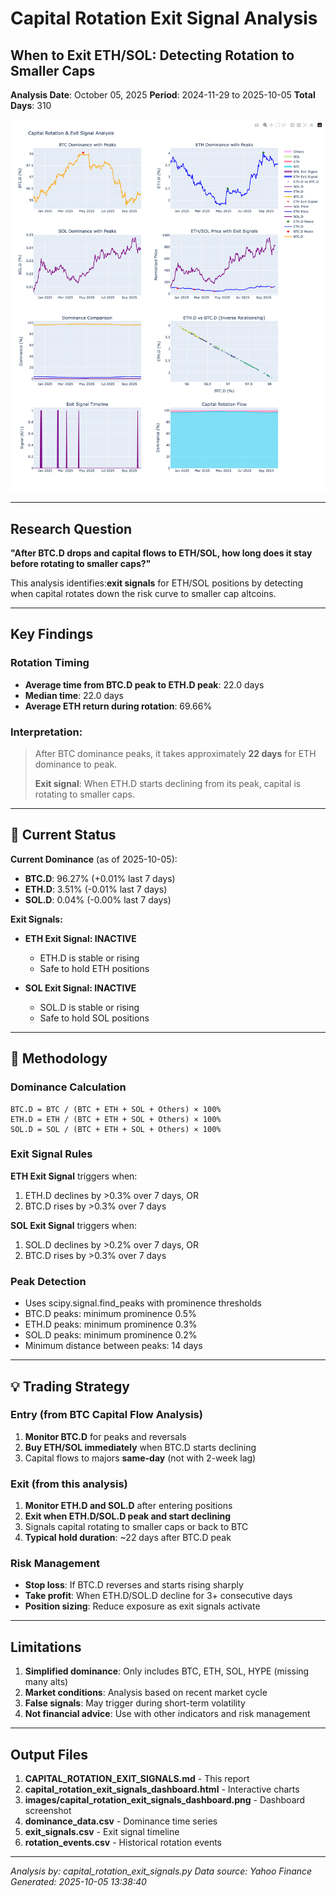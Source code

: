 # Capital Rotation Exit Signal Analysis
## When to Exit ETH/SOL: Detecting Rotation to Smaller Caps

**Analysis Date**: October 05, 2025
**Period**: 2024-11-29 to 2025-10-05
**Total Days**: 310

![Capital Rotation Dashboard](images/capital_rotation_exit_signals_dashboard.png)

---

## Research Question

**"After BTC.D drops and capital flows to ETH/SOL, how long does it stay before rotating to smaller caps?"**

This analysis identifies:**exit signals** for ETH/SOL positions by detecting when capital rotates down the risk curve to smaller cap altcoins.

---

## Key Findings

### Rotation Timing

- **Average time from BTC.D peak to ETH.D peak**: 22.0 days
- **Median time**: 22.0 days
- **Average ETH return during rotation**: 69.66%

### Interpretation:

> After BTC dominance peaks, it takes approximately **22 days** for ETH dominance to peak.
> 
> **Exit signal**: When ETH.D starts declining from its peak, capital is rotating to smaller caps.

---

## 🚨 Current Status

**Current Dominance** (as of 2025-10-05):

- **BTC.D**: 96.27% (+0.01% last 7 days)
- **ETH.D**: 3.51% (-0.01% last 7 days)
- **SOL.D**: 0.04% (-0.00% last 7 days)

**Exit Signals:**

- **ETH Exit Signal: INACTIVE**
  - ETH.D is stable or rising
  - Safe to hold ETH positions

- **SOL Exit Signal: INACTIVE**
  - SOL.D is stable or rising
  - Safe to hold SOL positions

---

## 📐 Methodology

### Dominance Calculation

```
BTC.D = BTC / (BTC + ETH + SOL + Others) × 100%
ETH.D = ETH / (BTC + ETH + SOL + Others) × 100%
SOL.D = SOL / (BTC + ETH + SOL + Others) × 100%
```

### Exit Signal Rules

**ETH Exit Signal** triggers when:
1. ETH.D declines by >0.3% over 7 days, OR
2. BTC.D rises by >0.3% over 7 days

**SOL Exit Signal** triggers when:
1. SOL.D declines by >0.2% over 7 days, OR
2. BTC.D rises by >0.3% over 7 days

### Peak Detection

- Uses scipy.signal.find_peaks with prominence thresholds
- BTC.D peaks: minimum prominence 0.5%
- ETH.D peaks: minimum prominence 0.3%
- SOL.D peaks: minimum prominence 0.2%
- Minimum distance between peaks: 14 days

---

## 💡 Trading Strategy

### Entry (from BTC Capital Flow Analysis)

1. **Monitor BTC.D** for peaks and reversals
2. **Buy ETH/SOL immediately** when BTC.D starts declining
3. Capital flows to majors **same-day** (not with 2-week lag)

### Exit (from this analysis)

1. **Monitor ETH.D and SOL.D** after entering positions
2. **Exit when ETH.D/SOL.D peak and start declining**
3. Signals capital rotating to smaller caps or back to BTC
4. **Typical hold duration**: ~22 days after BTC.D peak

### Risk Management

- **Stop loss**: If BTC.D reverses and starts rising sharply
- **Take profit**: When ETH.D/SOL.D decline for 3+ consecutive days
- **Position sizing**: Reduce exposure as exit signals activate

---

## Limitations

1. **Simplified dominance**: Only includes BTC, ETH, SOL, HYPE (missing many alts)
2. **Market conditions**: Analysis based on recent market cycle
3. **False signals**: May trigger during short-term volatility
4. **Not financial advice**: Use with other indicators and risk management

---

## Output Files

1. **CAPITAL_ROTATION_EXIT_SIGNALS.md** - This report
2. **capital_rotation_exit_signals_dashboard.html** - Interactive charts
3. **images/capital_rotation_exit_signals_dashboard.png** - Dashboard screenshot
4. **dominance_data.csv** - Dominance time series
5. **exit_signals.csv** - Exit signal timeline
6. **rotation_events.csv** - Historical rotation events

---

*Analysis by: capital_rotation_exit_signals.py*
*Data source: Yahoo Finance*
*Generated: 2025-10-05 13:38:40*